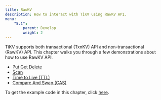 ```yaml
---
title: RawKV
description: How to interact with TiKV using RawKV API.
menu:
    "5.1":
        parent: Develop
        weight: 2
---
```


TiKV supports both transactional (TxnKV) API and non-transactional (RawKV) API. This chapter walks you through a few demonstrations about how to use RawKV API.

- [Put Get Delete](../put-get-delete)
- [Scan](../scan)
- [Time to Live (TTL)](../ttl)
- [Compare And Swap (CAS)](../cas)

To get the example code in this chapter, click [here](https://github.com/marsishandsome/tikv-client-examples).
